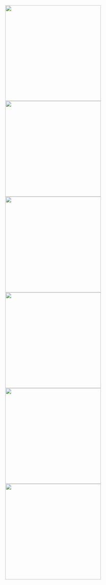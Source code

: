 

  

<img src="https://github.com/user-attachments/assets/bfdaaa83-6b2d-4abe-9c88-5c781d9ab351" width="300" height="auto"/>
<img src="https://github.com/user-attachments/assets/9815f418-f565-40bd-a11e-ae8f8cd0db2d" width="300" height="auto"/>
<img src="https://github.com/user-attachments/assets/3aa02c8e-4fc3-4564-a82e-419dc73cf319" width="300" height="auto"/>
<img src="https://github.com/user-attachments/assets/26c056be-b84a-4b32-9ae3-dbdbfc29e800" width="300" height="auto"/>
<img src="https://github.com/user-attachments/assets/2781efa6-2742-4e5b-85d5-703d4bbf38f9" width="300" height="auto"/>
<img src="https://github.com/user-attachments/assets/6fc3bb8d-1fa8-459c-a3f4-fed129ea351e" width="300" height="auto"/>
